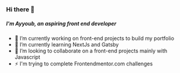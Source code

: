 ### Hi there 👋
##### I'm Ayyoub, an aspiring front end developer
###

- 🔭 I’m currently working on front-end projects to build my portfolio
- 🌱 I’m currently learning NextJs and Gatsby
- 👯 I’m looking to collaborate on a front-end projects mainly with Javascript
- ⚡ I'm trying to complete Frontendmentor.com challenges 

